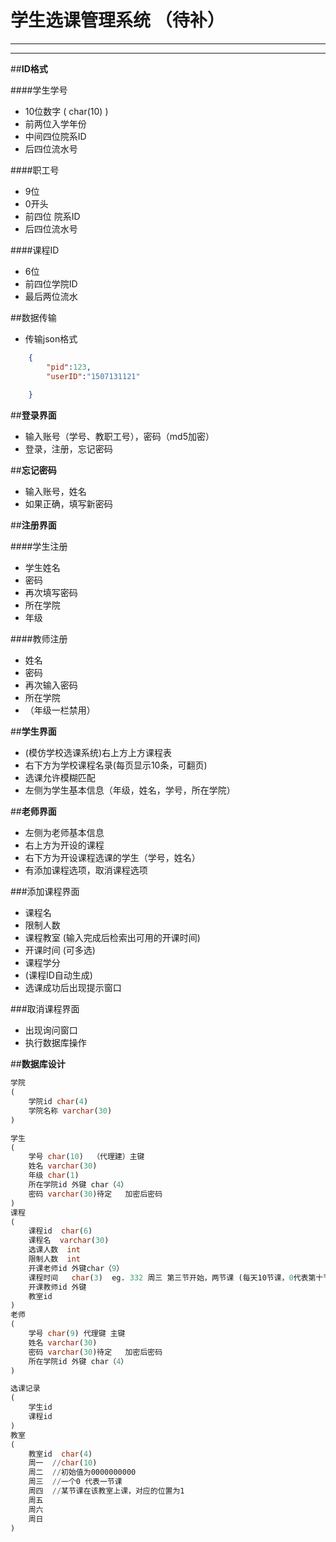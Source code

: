 学生选课管理系统  （待补）
===============
----

-----
##**ID格式**  

####学生学号
- 10位数字 ( char(10) )
- 前两位入学年份
- 中间四位院系ID  
- 后四位流水号

####职工号
- 9位  
- 0开头
- 前四位 院系ID
- 后四位流水号

####课程ID
- 6位
- 前四位学院ID
- 最后两位流水

##数据传输  
- 传输json格式  
```json
    {
        "pid":123,  
        "userID":"1507131121"  
        
    }
``` 


##**登录界面** 

- 输入账号（学号、教职工号），密码（md5加密）  
- 登录，注册，忘记密码

##**忘记密码**
- 输入账号，姓名
- 如果正确，填写新密码



##**注册界面**  

####学生注册  
- 学生姓名
- 密码
- 再次填写密码
- 所在学院
- 年级    
  
####教师注册
- 姓名
- 密码
- 再次输入密码
- 所在学院
- （年级一栏禁用）


##**学生界面**  
- (模仿学校选课系统)右上方上方课程表
- 右下方为学校课程名录(每页显示10条，可翻页)
- 选课允许模糊匹配  
- 左侧为学生基本信息（年级，姓名，学号，所在学院）


##**老师界面**
- 左侧为老师基本信息
- 右上方为开设的课程
- 右下方为开设课程选课的学生（学号，姓名）
- 有添加课程选项，取消课程选项

###添加课程界面  
- 课程名
- 限制人数
- 课程教室 (输入完成后检索出可用的开课时间)
- 开课时间 (可多选)
- 课程学分
- (课程ID自动生成)
- 选课成功后出现提示窗口

###取消课程界面
- 出现询问窗口
- 执行数据库操作

##**数据库设计**
```sql
学院
(
    学院id char(4)
    学院名称 varchar(30)
)

学生
(
    学号 char(10)  （代理建）主键
    姓名 varchar(30)
    年级 char(1)
    所在学院id 外键 char（4）
    密码 varchar(30)待定   加密后密码
)
课程
(
    课程id  char(6) 
    课程名  varchar(30)
    选课人数  int
    限制人数  int
    开课老师id 外键char（9）
    课程时间   char(3)  eg. 332 周三 第三节开始，两节课 (每天10节课，0代表第十节)
    开课教师id 外键 
    教室id
)
老师
(
    学号 char(9) 代理键 主键
    姓名 varchar(30)
    密码 varchar(30)待定   加密后密码
    所在学院id 外键 char（4） 
)

选课记录
(
    学生id
    课程id
)
教室
(
    教室id  char(4) 
    周一  //char(10)
    周二  //初始值为0000000000
    周三  //一个0 代表一节课
    周四  //某节课在该教室上课，对应的位置为1
    周五
    周六
    周日
)
```




